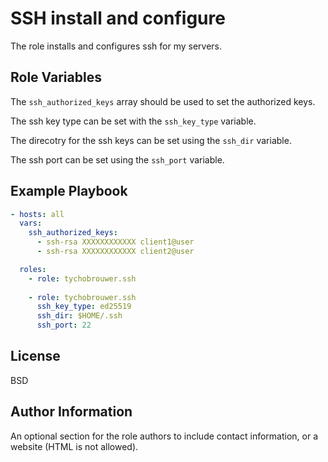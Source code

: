 SSH install and configure
=========

The role installs and configures ssh for my servers.

Role Variables
--------------

The ```ssh_authorized_keys``` array should be used to set the authorized keys.

The ssh key type can be set with the ```ssh_key_type``` variable.

The direcotry for the ssh keys can be set using the ```ssh_dir``` variable.

The ssh port can be set using the ```ssh_port``` variable.

Example Playbook
----------------

```yaml
- hosts: all
  vars:
    ssh_authorized_keys:
      - ssh-rsa XXXXXXXXXXXX client1@user
      - ssh-rsa XXXXXXXXXXXX client2@user

  roles:
    - role: tychobrouwer.ssh
    
    - role: tychobrouwer.ssh
      ssh_key_type: ed25519
      ssh_dir: $HOME/.ssh
      ssh_port: 22
```

License
-------

BSD

Author Information
------------------

An optional section for the role authors to include contact information, or a website (HTML is not allowed).
